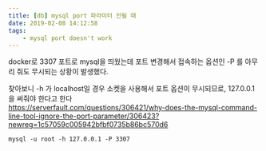 ```yaml
---
title: [db] mysql port 파라미터 안될 때  
date: 2019-02-08 14:12:58
tags:
    - mysql port doesn't work
---
```


docker로 3307 포트로 mysql을 띄웠는데 포트 변경해서 접속하는 옵션인 -P 를 아무리 줘도 무시되는 상황이 발생했다.  

찾아보니 -h 가 localhost일 경우 소켓을 사용해서 포트 옵션이 무시되므로, 127.0.0.1을 써줘야 한다고 한다  
<https://serverfault.com/questions/306421/why-does-the-mysql-command-line-tool-ignore-the-port-parameter/306423?newreg=1c57059c005942bfbf0735b86bc570d6>  

```
mysql -u root -h 127.0.0.1 -P 3307  
```

<!-- more -->